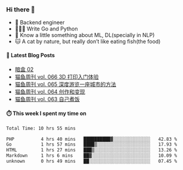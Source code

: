 ### Hi there 👋

- 🔧 Backend engineer
- 👨🏻‍💻 Write Go and Python
- 🔭 Know a little something about ML, DL(specially in NLP)
- 🐱 A cat by nature, but really don’t like eating fish(the food)

#### 📖 Latest Blog Posts
<!-- BLOG-POST-LIST:START -->
- [暗盒 02](https://ameow.xyz/archives/film-roll-02)
- [猫鱼周刊 vol. 066 3D 打印入门体验](https://ameow.xyz/archives/weekly-066)
- [猫鱼周刊 vol. 065 深度游览一座城市的方法](https://ameow.xyz/archives/weekly-065)
- [猫鱼周刊 vol. 064 创作和变现](https://ameow.xyz/archives/weekly-064)
- [猫鱼周刊 vol. 063 自己煮饭](https://ameow.xyz/archives/weekly-063)
<!-- BLOG-POST-LIST:END -->

#### ⏱️ This week I spent my time on
<!--START_SECTION:waka-->

```txt
Total Time: 10 hrs 55 mins

PHP          4 hrs 40 mins   ██████████▓░░░░░░░░░░░░░░   42.83 %
Go           1 hrs 57 mins   ████▒░░░░░░░░░░░░░░░░░░░░   17.93 %
HTML         1 hrs 27 mins   ███▒░░░░░░░░░░░░░░░░░░░░░   13.26 %
Markdown     1 hrs 6 mins    ██▓░░░░░░░░░░░░░░░░░░░░░░   10.09 %
unknown      0 hrs 49 mins   ██░░░░░░░░░░░░░░░░░░░░░░░   07.45 %
```

<!--END_SECTION:waka-->

<!--
**LeslieLeung/LeslieLeung** is a ✨ _special_ ✨ repository because its `README.md` (this file) appears on your GitHub profile.

Here are some ideas to get you started:

- 🔭 I’m currently working on ...
- 🌱 I’m currently learning ...
- 👯 I’m looking to collaborate on ...
- 🤔 I’m looking for help with ...
- 💬 Ask me about ...
- 📫 How to reach me: ...
- 😄 Pronouns: ...
- ⚡ Fun fact: ...
-->
